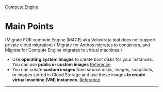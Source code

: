 [Compute Engine](https://cloud.google.com/compute/docs)

# Main Points

(Migrate FOR compute Engine (M4CE) aka Velostrata tool does not support private cloud migration)
( Migrate for Anthos migrates to containers, and Migrate for Compute Engine migrates to virtual machines.)

-   Use **operating system images** to create boot disks for your instances. You can use **public or custom images** [Reference](https://cloud.google.com/compute/docs/images)
-   You can create **custom images** from source disks, images, snapshots, or images stored in Cloud Storage and use these images **to create virtual machine (VM) instances**. [Reference](https://cloud.google.com/compute/docs/images/create-delete-deprecate-private-images)

---
